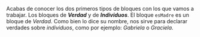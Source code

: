 Acabas de conocer los dos primeros tipos de bloques con los que vamos a trabajar. Los bloques de _**Verdad**_ y de _**Individuos**_. El bloque `esMadre` es un bloque de _Verdad_. Como bien lo dice su nombre, nos sirve para declarar verdades sobre _individuos_, como por ejemplo: _Gabriela_ o _Graciela_.